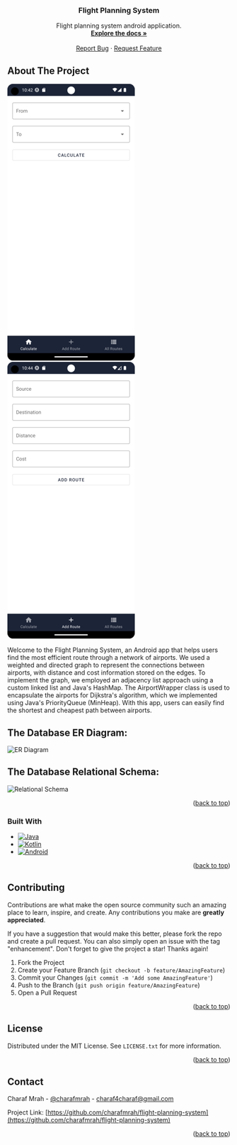 <br />
<div align="center">
<h3 align="center">Flight Planning System</h3>

  <p align="center">
    Flight planning system android application.
    <br />
    <a href="https://github.com/charafmrah/flight-planning-system"><strong>Explore the docs »</strong></a>
    <br />
    <br />
    <a href="https://github.com/charafmrah/flight-planning-system/issues">Report Bug</a>
    ·
    <a href="https://github.com/charafmrah/flight-planning-system/issues">Request Feature</a>
  </p>
</div>



<!-- ABOUT THE PROJECT -->
## About The Project

![Flight planning system Screen Shot][product-screenshot-1]   ![Flight planning system Screen Shot][product-screenshot-2]

Welcome to the Flight Planning System, an Android app that helps users find the most efficient route through a network of airports. We used a weighted and directed graph to represent the connections between airports, with distance and cost information stored on the edges. To implement the graph, we employed an adjacency list approach using a custom linked list and Java's HashMap. The AirportWrapper class is used to encapsulate the airports for Dijkstra's algorithm, which we implemented using Java's PriorityQueue (MinHeap). With this app, users can easily find the shortest and cheapest path between airports.

## The Database ER Diagram:
![ER Diagram](https://user-images.githubusercontent.com/20629020/147767137-4bef7af5-e1e7-4043-8ef0-3c65b28094ac.png)

## The Database Relational Schema:
![Relational Schema](https://user-images.githubusercontent.com/20629020/143615801-b5a6918f-ad13-4423-9893-9c1b2541c7fe.png)

<p align="right">(<a href="#readme-top">back to top</a>)</p>



### Built With

* [![Java][java]][java-url]
* [![Kotlin][kotlin]][kotlin-url]
* [![Android][android]][android-url]


<p align="right">(<a href="#readme-top">back to top</a>)</p>



<!-- CONTRIBUTING -->
## Contributing

Contributions are what make the open source community such an amazing place to learn, inspire, and create. Any contributions you make are **greatly appreciated**.

If you have a suggestion that would make this better, please fork the repo and create a pull request. You can also simply open an issue with the tag "enhancement".
Don't forget to give the project a star! Thanks again!

1. Fork the Project
2. Create your Feature Branch (`git checkout -b feature/AmazingFeature`)
3. Commit your Changes (`git commit -m 'Add some AmazingFeature'`)
4. Push to the Branch (`git push origin feature/AmazingFeature`)
5. Open a Pull Request

<p align="right">(<a href="#readme-top">back to top</a>)</p>



<!-- LICENSE -->
## License

Distributed under the MIT License. See `LICENSE.txt` for more information.

<p align="right">(<a href="#readme-top">back to top</a>)</p>



<!-- CONTACT -->
## Contact

Charaf Mrah - [@charafmrah](https://twitter.com/charafmrah) - charaf4charaf@gmail.com 

Project Link: [https://github.com/charafmrah/flight-planning-system](https://github.com/charafmrah/flight-planning-system)

<p align="right">(<a href="#readme-top">back to top</a>)</p>



<!-- MARKDOWN LINKS & IMAGES -->
<!-- https://www.markdownguide.org/basic-syntax/#reference-style-links -->
[product-screenshot-1]: Screenshot_1.png
[product-screenshot-2]: Screenshot_2.png
[java]: https://img.shields.io/badge/-Java-black.svg?style=for-the-badge&logo=Java&colorB=555
[java-url]: https://www.java.com/
[kotlin]: https://img.shields.io/badge/-Kotlin-black.svg?style=for-the-badge&logo=kotlin&colorB=555
[kotlin-url]: https://kotlinlang.org/
[android]: https://img.shields.io/badge/-Android-black.svg?style=for-the-badge&logo=android&colorB=555
[android-url]: https://developer.android.com/
